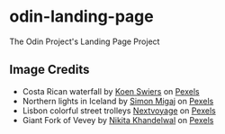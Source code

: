 # odin-landing-page

The Odin Project's Landing Page Project

## Image Credits

- Costa Rican waterfall by [Koen Swiers](https://www.pexels.com/@koen-swiers-9754449/) on [Pexels](https://www.pexels.com/photo/waterfall-blue-water-green-forest-12830802/)
- Northern lights in Iceland by [Simon Migaj](https://www.pexels.com/@simonmigaj/) on [Pexels](https://www.pexels.com/photo/water-falls-1009136/)
- Lisbon colorful street trolleys [Nextvoyage](https://www.pexels.com/@nextvoyage/) on [Pexels](https://www.pexels.com/photo/amazing-lisbon-11766207/)
- Giant Fork of Vevey by [Nikita Khandelwal](https://www.pexels.com/@nikita-khandelwal-178978/) on [Pexels](https://www.pexels.com/photo/gray-stainless-steel-fork-on-water-with-overlooking-mountain-at-daytime-944679/)

